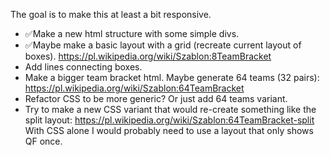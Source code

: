 The goal is to make this at least a bit responsive.

- ✅Make a new html structure with some simple divs.
- ✅Maybe make a basic layout with a grid (recreate current layout of boxes). https://pl.wikipedia.org/wiki/Szablon:8TeamBracket
- Add lines connecting boxes.
- Make a bigger team bracket html. Maybe generate 64 teams (32 pairs): https://pl.wikipedia.org/wiki/Szablon:64TeamBracket
- Refactor CSS to be more generic? Or just add 64 teams variant.
- Try to make a new CSS variant that would re-create something like the split layout: https://pl.wikipedia.org/wiki/Szablon:64TeamBracket-split
	With CSS alone I would probably need to use a layout that only shows QF once.
